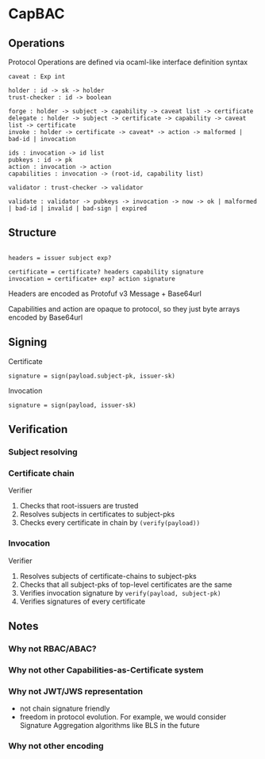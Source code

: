 # CapBAC

## Operations

Protocol Operations are defined via ocaml-like interface definition syntax

```
caveat : Exp int

holder : id -> sk -> holder
trust-checker : id -> boolean

forge : holder -> subject -> capability -> caveat list -> certificate
delegate : holder -> subject -> certificate -> capability -> caveat list -> certificate
invoke : holder -> certificate -> caveat* -> action -> malformed | bad-id | invocation

ids : invocation -> id list
pubkeys : id -> pk
action : invocation -> action
capabilities : invocation -> (root-id, capability list)

validator : trust-checker -> validator

validate : validator -> pubkeys -> invocation -> now -> ok | malformed | bad-id | invalid | bad-sign | expired
```

## Structure

```

headers = issuer subject exp?

certificate = certificate? headers capability signature 
invocation = certificate+ exp? action signature
```

Headers are encoded as Protofuf v3 Message + Base64url

Capabilities and action are opaque to protocol, so they just byte arrays encoded by Base64url

## Signing

Certificate 

```
signature = sign(payload.subject-pk, issuer-sk)
```

Invocation

```
signature = sign(payload, issuer-sk)
```


## Verification

### Subject resolving



### Certificate chain

Verifier

1. Checks that root-issuers are trusted
2. Resolves subjects in certificates to subject-pks
3. Checks every certificate in chain by `(verify(payload))`


### Invocation

Verifier

1. Resolves subjects of certificate-chains to subject-pks
2. Checks that all subject-pks of top-level certificates are the same
3. Verifies invocation signature by `verify(payload, subject-pk)`
4. Verifies signatures of every certificate


## Notes

### Why not RBAC/ABAC?

### Why not other Capabilities-as-Certificate system

### Why not JWT/JWS representation
* not chain signature friendly
* freedom in protocol evolution. For example, we would consider Signature Aggregation algorithms like BLS in the future

### Why not other encoding

